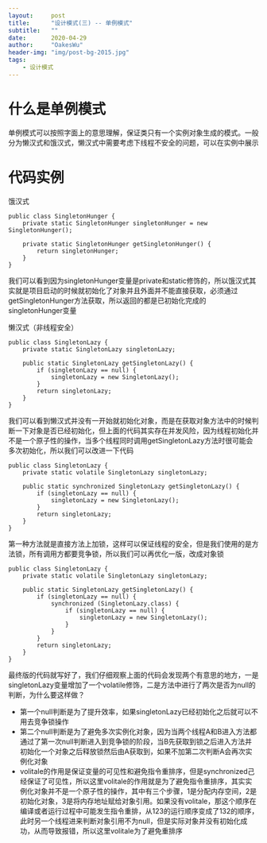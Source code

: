 ```yaml
---
layout:     post
title:      "设计模式(三) -- 单例模式"
subtitle:   ""
date:       2020-04-29
author:     "OakesWu"
header-img: "img/post-bg-2015.jpg"
tags:
    - 设计模式
---
```


# 什么是单例模式
单例模式可以按照字面上的意思理解，保证类只有一个实例对象生成的模式。一般分为懒汉式和饿汉式，懒汉式中需要考虑下线程不安全的问题，可以在实例中展示

# 代码实例
饿汉式
```
public class SingletonHunger {
    private static SingletonHunger singletonHunger = new SingletonHunger();

    private static SingletonHunger getSingletonHunger() {
        return singletonHunger;
    }
}
```
我们可以看到因为singletonHunger变量是private和static修饰的，所以饿汉式其实就是项目启动的时候就初始化了对象并且外面并不能直接获取，必须通过getSingletonHunger方法获取，所以返回的都是已初始化完成的singletonHunger变量

懒汉式（非线程安全）
```
public class SingletonLazy {
    private static SingletonLazy singletonLazy;

    public static SingletonLazy getSingletonLazy() {
        if (singletonLazy == null) {
            singletonLazy = new SingletonLazy();
        }
        return singletonLazy;
    }
}
```
我们可以看到懒汉式并没有一开始就初始化对象，而是在获取对象方法中的时候判断一下对象是否已经初始化，但上面的代码其实存在并发风险，因为线程初始化并不是一个原子性的操作，当多个线程同时调用getSingletonLazy方法时很可能会多次初始化，所以我们可以改进一下代码
```
public class SingletonLazy {
    private static volatile SingletonLazy singletonLazy;

    public static synchronized SingletonLazy getSingletonLazy() {
        if (singletonLazy == null) {
            singletonLazy = new SingletonLazy();
        }
        return singletonLazy;
    }
}
```
第一种方法就是直接方法上加锁，这样可以保证线程的安全，但是我们使用的是方法锁，所有调用方都要竞争锁，所以我们可以再优化一版，改成对象锁
```
public class SingletonLazy {
    private static volatile SingletonLazy singletonLazy;

    public static SingletonLazy getSingletonLazy() {
        if (singletonLazy == null) {
            synchronized (SingletonLazy.class) {
                if (singletonLazy == null) {
                    singletonLazy = new SingletonLazy();
                }
            }
        }
        return singletonLazy;
    }
}
```
最终版的代码就写好了，我们仔细观察上面的代码会发现两个有意思的地方，一是singletonLazy变量增加了一个volatile修饰，二是方法中进行了两次是否为null的判断，为什么要这样做？

- 第一个null判断是为了提升效率，如果singletonLazy已经初始化之后就可以不用去竞争锁操作
- 第二个null判断是为了避免多次实例化对象，因为当两个线程A和B进入方法都通过了第一次null判断进入到竞争锁的阶段，当B先获取到锁之后进入方法并初始化一个对象之后释放锁然后由A获取到，如果不加第二次判断A会再次实例化对象
- volitale的作用是保证变量的可见性和避免指令重排序，但是synchronized己经保证了可见性，所以这里volitale的作用就是为了避免指令重排序，其实实例化对象并不是一个原子性的操作，其中有三个步骤，1是分配内存空间，2是初始化对象，3是将内存地址赋给对象引用。如果没有volitale，那这个顺序在编译或者运行过程中可能发生指令重排，从123的运行顺序变成了132的顺序，此时另一个线程进来判断对象引用不为null，但是实际对象并没有初始化成功，从而导致报错，所以这里volitale为了避免重排序